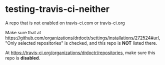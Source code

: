 # testing-travis-ci-neither
A repo that is not enabled on travis-ci.com or travis-ci.org

Make sure that at https://github.com/organizations/drdoctr/settings/installations/272524#url, "Only selected repositories" is checked, and this repo is **NOT** listed there.

At https://travis-ci.org/organizations/drdoctr/repositories, make sure this repo is **disabled**. 

